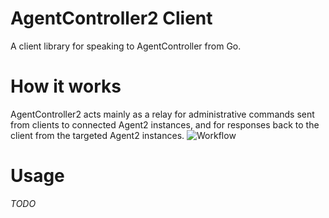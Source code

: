 # AgentController2 Client #
A client library for speaking to AgentController from Go.

# How it works #
AgentController2 acts mainly as a relay for administrative commands sent from clients to connected Agent2 instances, and for 
responses back to the client from the targeted Agent2 instances.
![Workflow](https://raw.githubusercontent.com/Jumpscale/agentcontroller2/master/newclient/ac2.png)

# Usage #
*TODO*
